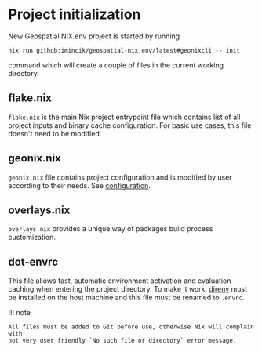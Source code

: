 # Project initialization

New Geospatial NIX.env project is started by running

  ```
  nix run github:imincik/geospatial-nix.env/latest#geonixcli -- init
  ```

command which will create a couple of files in the current working directory.


## flake.nix

`flake.nix` is the main Nix project entrypoint file which contains list of all
project inputs and binary cache configuration. For basic use cases, this file
doesn't need to be modified.

## geonix.nix

`geonix.nix` file contains project configuration and is modified by user
according to their needs. See [configuration](project-configuration.md).

## overlays.nix

`overlays.nix` provides a unique way of packages build process customization.

## dot-envrc

This file allows fast, automatic environment activation and evaluation caching
when entering the project directory. To make it work,
[direnv](https://direnv.net/) must be installed on the host machine and this
file must be renamed to `.envrc`.

!!! note

    All files must be added to Git before use, otherwise Nix will complain with
    not very user friendly `No such file or directory` error message.
